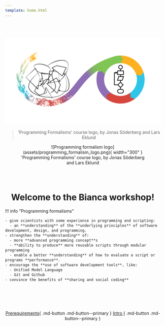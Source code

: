 ```yaml
---
template: home.html
---
```


<center>

<br/><br/>

![](assets/programming_formalism_logo.png)

> 'Programming Formalisms' course logo, by Jonas Söderberg and Lars Eklund

<figure markdown="span">
  ![Programming formalism logo](assets/programming_formalism_logo.png){ width="300" }
  <figcaption>'Programming Formalisms' course logo, by Jonas Söderberg and Lars Eklund</figcaption>
</figure>


<br/><br/>


# Welcome to the Bianca workshop!
    
</center>

!!! info "Programming formalisms"
    
    - give scientists with some experience in programming and scripting:
      - an **understanding** of the **underlying principles** of software development, design, and programming.
    - strengthen the **understanding** of:
      - more **advanced programming concept**s
      - **ability to produce** more reusable scripts through modular programming
      - enable a better **understanding** of how to evaluate a script or programs **performance**.
    - encourage the **use of software development tools**, like:
      - Unified Model Language
      - Git and Github
    - convince the benefits of **sharing and social coding**
<center>
<br>
    
<br/><br/>

[Prerequirements](prereqs.md){ .md-button .md-button--primary }
[Intro ](intro.md){ .md-button .md-button--primary }

<br/><br/>


</center>
